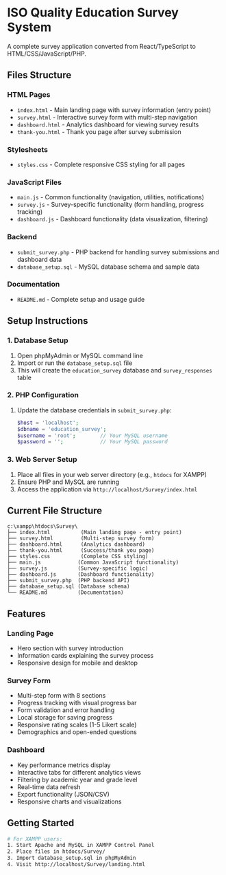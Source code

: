 # ISO Quality Education Survey System

A complete survey application converted from React/TypeScript to HTML/CSS/JavaScript/PHP.

## Files Structure

### HTML Pages
- `index.html` - Main landing page with survey information (entry point)
- `survey.html` - Interactive survey form with multi-step navigation
- `dashboard.html` - Analytics dashboard for viewing survey results
- `thank-you.html` - Thank you page after survey submission

### Stylesheets
- `styles.css` - Complete responsive CSS styling for all pages

### JavaScript Files
- `main.js` - Common functionality (navigation, utilities, notifications)
- `survey.js` - Survey-specific functionality (form handling, progress tracking)
- `dashboard.js` - Dashboard functionality (data visualization, filtering)

### Backend
- `submit_survey.php` - PHP backend for handling survey submissions and dashboard data
- `database_setup.sql` - MySQL database schema and sample data

### Documentation
- `README.md` - Complete setup and usage guide

## Setup Instructions

### 1. Database Setup
1. Open phpMyAdmin or MySQL command line
2. Import or run the `database_setup.sql` file
3. This will create the `education_survey` database and `survey_responses` table

### 2. PHP Configuration
1. Update the database credentials in `submit_survey.php`:
   ```php
   $host = 'localhost';
   $dbname = 'education_survey';
   $username = 'root';        // Your MySQL username
   $password = '';            // Your MySQL password
   ```

### 3. Web Server Setup
1. Place all files in your web server directory (e.g., `htdocs` for XAMPP)
2. Ensure PHP and MySQL are running
3. Access the application via `http://localhost/Survey/index.html`

## Current File Structure
```
c:\xampp\htdocs\Survey\
├── index.html          (Main landing page - entry point)
├── survey.html         (Multi-step survey form)
├── dashboard.html      (Analytics dashboard)
├── thank-you.html      (Success/thank you page)
├── styles.css          (Complete CSS styling)
├── main.js            (Common JavaScript functionality)
├── survey.js          (Survey-specific logic)
├── dashboard.js       (Dashboard functionality)
├── submit_survey.php  (PHP backend API)
├── database_setup.sql (Database schema)
└── README.md          (Documentation)
```

## Features

### Landing Page
- Hero section with survey introduction
- Information cards explaining the survey process
- Responsive design for mobile and desktop

### Survey Form
- Multi-step form with 8 sections
- Progress tracking with visual progress bar
- Form validation and error handling
- Local storage for saving progress
- Responsive rating scales (1-5 Likert scale)
- Demographics and open-ended questions

### Dashboard
- Key performance metrics display
- Interactive tabs for different analytics views
- Filtering by academic year and grade level
- Real-time data refresh
- Export functionality (JSON/CSV)
- Responsive charts and visualizations

## Getting Started

```bash
# For XAMPP users:
1. Start Apache and MySQL in XAMPP Control Panel
2. Place files in htdocs/Survey/
3. Import database_setup.sql in phpMyAdmin
4. Visit http://localhost/Survey/landing.html
```

